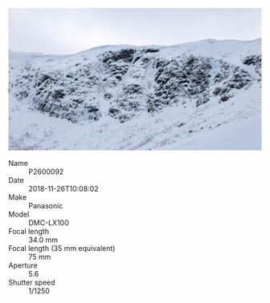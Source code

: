 [![P2600092](/photos/hd/P2600092.jpg)](/photos/full/P2600092.jpg?raw=true)

<dl>
  <dt>Name</dt>
  <dd>P2600092</dd>
  <dt>Date</dt>
  <dd>2018-11-26T10:08:02</dd>
  <dt>Make</dt>
  <dd>Panasonic</dd>
  <dt>Model</dt>
  <dd>DMC-LX100</dd>
  <dt>Focal length</dt>
  <dd>34.0 mm</dd>
  <dt>Focal length (35 mm equivalent)</dt>
  <dd>75 mm</dd>
  <dt>Aperture</dt>
  <dd>5.6</dd>
  <dt>Shutter speed</dt>
  <dd>1/1250</dd>
</dl>
